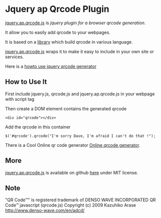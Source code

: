 # Jquery ap Qrcode Plugin

<a href='http://thierryc.github.com/jquery-qrcode'>jquery.ap.qrcode.js</a>
is *jquery plugin for a browser qrcode generation*.

It allow you to easily add qrcode to your webpages.

It is based on a <a href='http://www.d-project.com/qrcode/index.html'>library</a> which build qrcode in various language. 

<a href='http://thierryc.github.com/jquery.ap.qrcode'>jquery.ap.qrcode.js</a> wraps
it to make it easy to include in your own site or services.

Here is a <a href='index.html'>howto use jquery qrcode generator</a>

## How to Use It

First include jquery.js, qrcode.js and jquery.ap.qrcode.js in your webpage with script tag

<script type="text/javascript" src="jquery.js"></script>
<script type="text/javascript" src="qrcode.js"></script>
<script type="text/javascript" src="jquery.ap.qrcode.js"></script>

Then create a DOM element contains the generated qrcode


    <div id="qrcode"></div>

Add the qrcode in this container

    $('#qrcode').qrcode("I'm sorry Dave, I'm afraid I can't do that !");

There is a Cool Online qr code generator <a href='http://www.autreplanete.com/qrcode-generator/' title="autre planete qrcode generator">Online qrcode generator</a>.


## More
<a href='http://thierryc.github.com/jquery-ap-qrcode'>jquery.ap.qrcode.js</a> is available on github
<a href='https://github.com/thierryc/jquery-ap-qrcode'>here</a>
under MIT license.


## Note
"QR Code™" is registered trademark of DENSO WAVE INCORPORATED
QR Code™ javascript (qrcode.js) Copyright (c) 2009 Kazuhiko Arase
http://www.denso-wave.com/en/adcd/